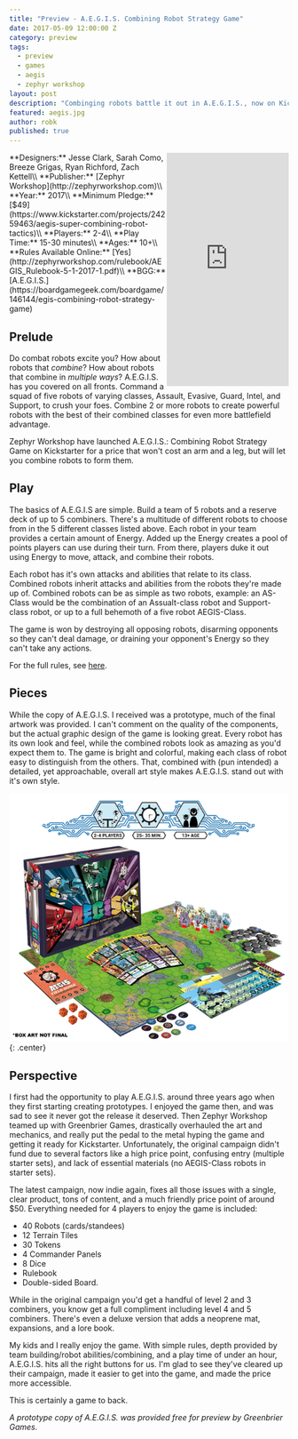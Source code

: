 ```yaml
---
title: "Preview - A.E.G.I.S. Combining Robot Strategy Game"
date: 2017-05-09 12:00:00 Z
category: preview
tags:
  - preview
  - games
  - aegis
  - zephyr workshop
layout: post
description: "Combinging robots battle it out in A.E.G.I.S., now on Kickstarter."
featured: aegis.jpg                                                                                                                                                                                             
author: robk
published: true
---
```


<iframe style="float:right" src="https://www.kickstarter.com/projects/24259463/aegis-super-combining-robot-tactics/widget/card.html?v=2" width="220" height="420" frameborder="0" scrolling="no"></iframe>
**Designers:**  Jesse Clark, Sarah Como, Breeze Grigas, Ryan Richford, Zach Kettell\\
**Publisher:** [Zephyr Workshop](http://zephyrworkshop.com)\\
**Year:** 2017\\
**Minimum Pledge:** [$49](https://www.kickstarter.com/projects/24259463/aegis-super-combining-robot-tactics)\\
**Players:** 2-4\\
**Play Time:** 15-30 minutes\\
**Ages:** 10+\\
**Rules Available Online:** [Yes](http://zephyrworkshop.com/rulebook/AEGIS_Rulebook-5-1-2017-1.pdf)\\
**BGG:** [A.E.G.I.S.](https://boardgamegeek.com/boardgame/146144/egis-combining-robot-strategy-game)

<h2>Prelude</h2>

Do combat robots excite you? How about robots that *combine*? How about robots that combine in *multiple ways*? A.E.G.I.S. has you covered on all fronts. Command a squad of five robots of varying classes, Assault, Evasive, Guard, Intel, and Support, to crush your foes. Combine 2 or more robots to create powerful robots with the best of their combined classes for even more battlefield advantage.

Zephyr Workshop have launched A.E.G.I.S.: Combining Robot Strategy Game on Kickstarter for a price that won't cost an arm and a leg, but will let you combine robots to form them.

<h2>Play</h2>

The basics of A.E.G.I.S are simple. Build a team of 5 robots and a reserve deck of up to 5 combiners. There's a multitude of different robots to choose from in the 5 different classes listed above. Each robot in your team provides a certain amount of Energy. Added up the Energy creates a pool of points players can use during their turn. From there, players duke it out using Energy to move, attack, and combine their robots. 

Each robot has it's own attacks and abilities that relate to its class. Combined robots inherit attacks and abilities from the robots they're made up of. Combined robots can be as simple as two robots, example: an AS-Class would be the combination of an Assualt-class robot and Support-class robot, or up to a full behemoth of a five robot AEGIS-Class.

The game is won by destroying all opposing robots, disarming opponents so they can't deal damage, or draining your opponent's Energy so they can't take any actions.

For the full rules, see [here](http://zephyrworkshop.com/rulebook/AEGIS_Rulebook-5-1-2017-1.pdf).

<h2>Pieces</h2>

While the copy of A.E.G.I.S. I received was a prototype, much of the final artwork was provided. I can't comment on the quality of the components, but the actual graphic design of the game is looking great. Every robot has its own look and feel, while the combined robots look as amazing as you'd expect them to. The game is bright and colorful, making each class of robot easy to distinguish from the others. That, combined with (pun intended) a detailed, yet approachable, overall art style makes A.E.G.I.S. stand out with it's own style.

![AEGIS Pieces](/images/aegis/aegisstuff.png){: .center}

<h2>Perspective</h2>

I first had the opportunity to play A.E.G.I.S. around three years ago when they first starting creating prototypes. I enjoyed the game then, and was sad to see it never got the release it deserved. Then Zephyr Workshop teamed up with Greenbrier Games, drastically overhauled the art and mechanics, and really put the pedal to the metal hyping the game and getting it ready for Kickstarter. Unfortunately, the original campaign didn't fund due to several factors like a high price point, confusing entry (multiple starter sets), and lack of essential materials (no AEGIS-Class robots in starter sets).

The latest campaign, now indie again, fixes all those issues with a single, clear product, tons of content, and a much friendly price point of around $50. Everything needed for 4 players to enjoy the game is included:

* 40 Robots (cards/standees)
* 12 Terrain Tiles
* 30 Tokens
* 4 Commander Panels
* 8 Dice
* Rulebook
* Double-sided Board.

While in the original campaign you'd get a handful of level 2 and 3 combiners, you know get a full compliment including level 4 and 5 combiners. There's even a deluxe version that adds a neoprene mat, expansions, and a lore book.

My kids and I really enjoy the game. With simple rules, depth provided by team building/robot abilities/combining, and a play time of under an hour, A.E.G.I.S. hits all the right buttons for us. I'm glad to see they've cleared up their campaign, made it easier to get into the game, and made the price more accessible.

This is certainly a game to back.

*A prototype copy of A.E.G.I.S. was provided free for preview by Greenbrier Games.*